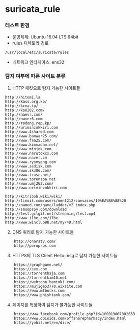 # suricata_rule

### 테스트 환경
- 운영체제: Ubuntu 16.04 LTS 64bit
- rules 디렉토리 경로
```
/usr/local/etc/suricata/rules
```
- 네트워크 인터페이스: ens32

### 탐지 여부에 따른 사이트 분류
1. HTTP 패킷으로 탐지 가능한 사이트들
```
http://hitomi.la
http://kass.org.kp/
http://kcna.kp/
http://ks8282.com/
http://naevr.com/
http://naver6.com
http://rodong.rep.kp/
http://uriminzokkiri.com
http://www.4shared.com
http://www.bamwar25.com/
http://www.faa25.com/
http://www.kimmadam.net/
http://www.minjok.com
http://www.narutoxxx.com
http://www.naver.cm
http://www.ryomyong.com
http://www.sedisk.com
http://www.sk386.com/
http://www.tcosc.net/
http://www.torenzoa.net
http://www.umj262.com/
http://www.uriminzokkiri.com

http://kitribob.wiki/wiki/
http://linoit.com/users/men1212/canvases/19%EA%B8%88%20
http://named.com/game/ladder/v2_index.php
http://snoopspy.com/download
http://test.gilgil.net/streaming/test.mp4
http://www.ilbe.com/ilbe
http://www.winclub88.net/my/4D.html
```
2. DNS 쿼리로 탐지 가능한 사이트들
```
	http://onaratv.com/
	http://pornpros.com
```
3. HTTPS의 TLS Client Hello msg로 탐지 가능한 사이트들
```
	https://graphgame.net/
	https://sex.com
	https://torrenthaja.com
	https://torrentkim10.net
	https://webtoon.bamtoki.com/
	https://mujige53770.wixsite.com
	https://www.mtbucks.com
	https://www.phishtank.com/
```
4. 페이지를 특정하여 탐지가 불가능한 사이트들
```
	https://www.facebook.com/profile.php?id=100019007882633
	https://www.opioids.com/offshorepharmacy/index.html
	https://yobit.net/en/dice/
```